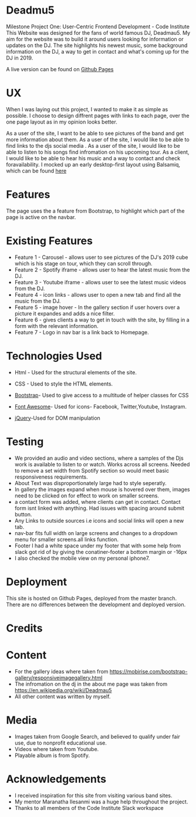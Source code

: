 



# Deadmu5
Milestone Project One: User-Centric Frontend Development - Code Institute
This Website was designed for the fans of world famous DJ, Deadmau5. My aim for the website was to build it around users looking for information or updates on the DJ. The site highlights his newest music, some background information on the DJ, a way to get in contact  and what's coming up for the DJ in 2019.


A live version can be found on [Github Pages](https://chrisoc19.github.io/bandproject/)

# UX
When I was laying out this project, I wanted to make it as simple as possible. I choose to design diffrent pages with links to each page, over the one page layout as in my opinion looks better. 

As a user of the site, I want to be able to see pictures of the band and get more information about them.
As a user of the site, I would like to be able to find links to the djs social media .
As a user of the site, I would like to be able to listen to his songs find infromation on his upcoming tour.
As a client, I would like to be able to hear his music and a way to contact and  check foravailability.
I mocked up an early desktop-first layout using Balsamiq, which can be found [here](https://balsamiq.cloud/snckoo2/p15ebfw/r57E)

# Features
The page uses the a feature from Bootstrap, to highlight which part of the page is active on the navbar.

# Existing Features
- Feature 1 - Carousel - allows user to see pictures of the DJ's 2019 cube which is his stage on tour, which they can scroll through.
- Feature 2 - Spotify iframe - allows user to hear the latest music from the DJ.
- Feature 3 - Youtube iframe - allows user to see the latest music videos from the DJ.
- Feature 4 - icon links - allows user to open a new tab and find all the music from the DJ.
- Feature 5 - image hover - In the gallery section if user hovers over a picture it expandes and adds a nice filter.
- Feature 6 - gives clients a way to  get in touch with the site, by filling in a form with the relevant information.
- Feature 7 -  Logo in nav bar is a link back to Homepage.
# Technologies Used
- Html - Used for the structural elements of the site.
- CSS - Used to style the HTML elements.

- [Bootstrap](https://getbootstrap.com/)- Used to give access to a multitude of helper classes for CSS

- [Font Awesome](https://fontawesome.com/)- Used for icons- Facebook, Twitter,Youtube, Instagram. 

- [jQuery](https://jquery.com/)-Used for DOM manipulation

# Testing
- We  provided an audio and video sections, where a samples of the Djs work is available to listen to or watch. Works across all screens. Needed to remove a set width from Spotify section so would meet  basic responsiveness requirements.
- About Text was disproportionately large had to style seperatly.
- In gallery the images expand when mouse is hovered over them, images need to be clicked on for effect to work on smaller screens.
-  a contact form was added, where clients can get in contact. Contact form isnt linked with anything. Had issues with spacing around submit button.
- Any Links to outside sources i.e icons and social links will open a new tab.
- nav-bar fits full width on large screens and changes to a dropdown menu for smaller screens.all links function. 
- Footer I had a white space under my footer that with some help from slack got rid of by giving the conatiner-footer a bottom margin or -16px
-  I also checked the mobile view on my personal iphone7.


# Deployment
This site is hosted on Github Pages, deployed from the master branch. There are no differences between the development and deployed version.

# Credits

# Content

- For the gallery ideas where taken from https://mobirise.com/bootstrap-gallery/responsiveimagegallery.html
- The infromation on the dj in the about me page was taken from https://en.wikipedia.org/wiki/Deadmau5
- All other content was written by myself.

# Media 
- Images taken from Google Search, and believed to qualify under fair use, due to nonprofit educational use.
- Videos where taken from Youtube.
- Playable album is from Spotify.


# Acknowledgements
- I received inspiration for this site from visiting various band sites.
- My mentor  Maranatha Ilesanmi was a huge help throughout the project.
- Thanks to all members of the Code Institute Slack workspace
